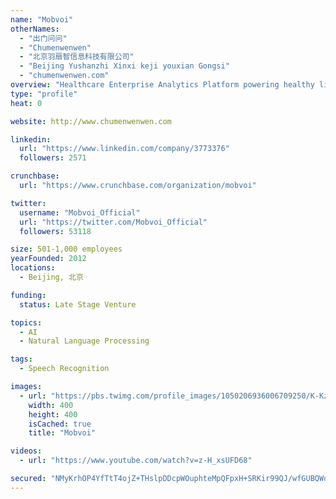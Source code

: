 ```yaml
---
name: "Mobvoi"
otherNames:
  - "出门问问"
  - "Chumenwenwen"
  - "北京羽扇智信息科技有限公司"
  - "Beijing Yushanzhi Xinxi keji youxian Gongsi"
  - "chumenwenwen.com"
overview: "Healthcare Enterprise Analytics Platform powering healthy lives and better care by unlocking actionable insights from all the world’s healthcare data"
type: "profile"
heat: 0

website: http://www.chumenwenwen.com

linkedin:
  url: "https://www.linkedin.com/company/3773376"
  followers: 2571

crunchbase:
  url: "https://www.crunchbase.com/organization/mobvoi"

twitter:
  username: "Mobvoi_Official"
  url: "https://twitter.com/Mobvoi_Official"
  followers: 53118

size: 501-1,000 employees
yearFounded: 2012
locations:
  - Beijing, 北京

funding:
  status: Late Stage Venture

topics:
  - AI
  - Natural Language Processing

tags:
  - Speech Recognition

images:
  - url: "https://pbs.twimg.com/profile_images/1050206936006709250/K-KzEDii_400x400.jpg"
    width: 400
    height: 400
    isCached: true
    title: "Mobvoi"

videos:
  - url: "https://www.youtube.com/watch?v=z-H_xsUFD68"

secured: "NMyKrhOP4YfTtT4ojZ+THslpDDcpWOuphteMpQFpxH+SRKir99QJ/wfGUBQWoPUZ0oZkmr5SNa1H5q6wM3NzD8dOjUsxO6/STfgz616XJCTvw2UJvikjMTycY62rnn8fzY75alfstyduH8bpnwvzYNOLthGZpOqbrKCzGHwSi4kjnhJMTP3WUlhOwpSeGF4QtEcfugMDZgX0UPHb+TWaYeJMdZ5vV5DqG6Oh960uKoY0Wil7ZmvnqQE3KKA3NZHsLGujqMhkIrwaRWQbGPnEMfGtyOZ2Q9Gr+JvAWkqKWsLDmqeE9naKzDODUWxj26fXTzXyL3R3+hzHBllggS7Q/GyT0IaJDbOWLcySJQtgc64aVHpxK5qqWfoLwaoNz4t5ZOB9gBGgrpA9QmVBR/dI6A==;0HEB/mxJ+pa7twJMNwjTLQ=="
---
```


